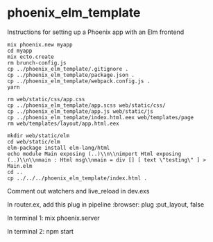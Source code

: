 # phoenix_elm_template
Instructions for setting up a Phoenix app with an Elm frontend

```
mix phoenix.new myapp
cd myapp
mix ecto.create
rm brunch-config.js
cp ../phoenix_elm_template/.gitignore .
cp ../phoenix_elm_template/package.json .
cp ../phoenix_elm_template/webpack.config.js .
yarn

rm web/static/css/app.css
cp ../phoenix_elm_template/app.scss web/static/css/
cp ../phoenix_elm_template/app.js web/static/js
cp ../phoenix_elm_template/index.html.eex web/templates/page
rm web/templates/layout/app.html.eex

mkdir web/static/elm
cd web/static/elm
elm-package install elm-lang/html
echo module Main exposing (..)\\n\\nimport Html exposing (..)\\n\\nmain : Html msg\\nmain = div [] [ text \"testing\" ] > Main.elm
cd ..
cp ../../../phoenix_elm_template/index.html .
```

Comment out watchers and live_reload in dev.exs

In router.ex, add this plug in pipeline :browser:
    plug :put_layout, false

In terminal 1:
mix phoenix.server

In terminal 2:
npm start
